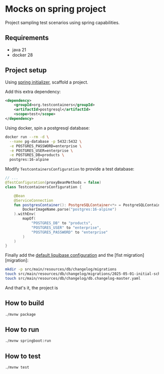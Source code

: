 # Mocks on spring project

Project sampling test scenarios using spring capabilities.

## Requirements

- java 21
- docker 28

## Project setup

Using [spring initializer][initializr], scaffold a project.

Add this extra dependency:

```xml
<dependency>
    <groupId>org.testcontainers</groupId>
    <artifactId>postgresql</artifactId>
    <scope>test</scope>
</dependency>
```

Using docker, spin a postgresql database:

```bash
docker run --rm -d \
  --name pg-database -p 5432:5432 \
  -e POSTGRES_PASSWORD=enterprise \
  -e POSTGRES_USER=enterprise \
  -e POSTGRES_DB=products \
  postgres:16-alpine
```

Modify `TestcontainersConfiguration` to provide a test database:

```kotlin
// ...
@TestConfiguration(proxyBeanMethods = false)
class TestcontainersConfiguration {

    @Bean
    @ServiceConnection
    fun postgresContainer(): PostgreSQLContainer<*> = PostgreSQLContainer(
        DockerImageName.parse("postgres:16-alpine")
    ).withEnv(
        mapOf(
            "POSTGRES_DB" to "products",
            "POSTGRES_USER" to "enterprise",
            "POSTGRES_PASSWORD" to "enterprise"
        )
    )
}
```

Finally add the [default liquibase configuration][liquibase-changelog] and the
[fist migration][migration]:

```bash
mkdir -p src/main/resources/db/changelog/migrations
touch src/main/resources/db/changelog/migrations/2025-05-01-initial-schema.sql
touch src/main/resources/db/changelog/db.changelog-master.yaml
```

And that's it, the project is

## How to build

```bash
./mvnw package
```

## How to run

```bash
./mvnw springboot:run
```

## How to test

```bash
./mvnw test
```

[initializr]: https://start.spring.io/#!type=maven-project&language=kotlin&platformVersion=3.4.5&packaging=jar&jvmVersion=21&groupId=project015&artifactId=project015&name=project015&description=Demo%20project%20for%20Spring%20Boot&packageName=project015&dependencies=devtools,web,data-jpa,liquibase,testcontainers,postgresql
[liquibase-changelog]: ./src/main/resources/db/changelog/db.changelog-master.yaml
[migtration]: ./src/main/resources/db/changelog/migrations/2025-05-01-initial-schema.sql
